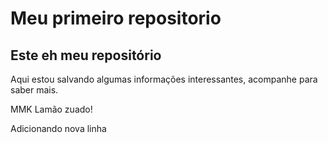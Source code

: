 # Meu primeiro repositorio

## Este eh meu repositório

Aqui estou salvando algumas informações interessantes, acompanhe para saber mais. 

MMK Lamão zuado!



Adicionando nova linha

